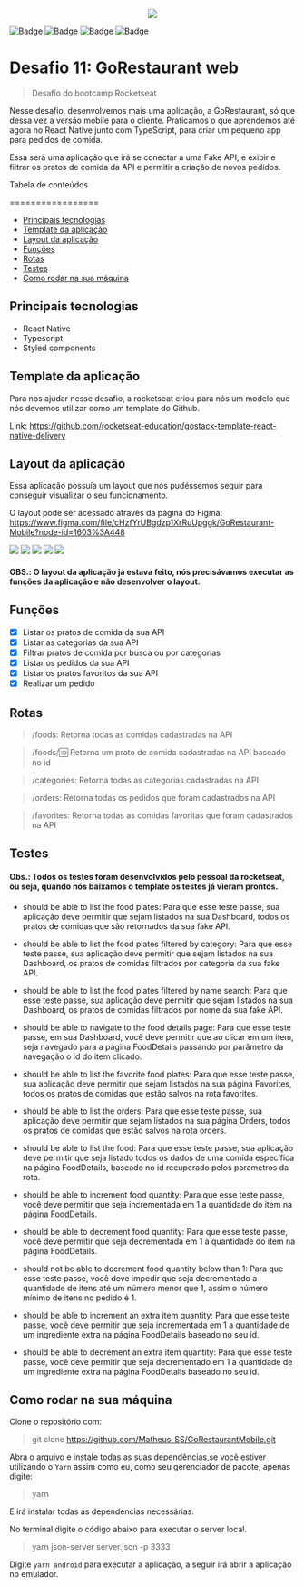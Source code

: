 <p align="center">
  <img src="screens/01.jpg"/>
</p>

![Badge](https://img.shields.io/github/issues/Matheus-SS/GoRestaurantMobile)
![Badge](https://img.shields.io/github/forks/Matheus-SS/GoRestaurantMobile)
![Badge](https://img.shields.io/github/stars/Matheus-SS/GoRestaurantMobile)
![Badge](https://img.shields.io/github/license/Matheus-SS/GoRestaurantMobile)



# Desafio 11: GoRestaurant web
> Desafio do bootcamp Rocketseat

Nesse desafio, desenvolvemos mais uma aplicação, a GoRestaurant, só que dessa vez a versão mobile para o cliente. Praticamos o que aprendemos até agora no React Native junto com TypeScript, para criar um pequeno app para pedidos de comida.

Essa será uma aplicação que irá se conectar a uma Fake API, e exibir e filtrar os pratos de comida da API e permitir a criação de novos pedidos.


Tabela de conteúdos

=================

<!--ts-->
  * [Principais tecnologias](#Principais-tecnologias)
  * [Template da aplicação](#Template-da-aplicação)
  * [Layout da aplicação](#Layout-da-aplicação)
  * [Funções](#Funções)
  * [Rotas](#Rotas)
  * [Testes](#Testes)
  * [Como rodar na sua máquina](#Como-rodar-na-sua-máquina)

<!--te-->

## Principais tecnologias
- React Native
- Typescript
- Styled components

## Template da aplicação
Para nos ajudar nesse desafio, a rocketseat criou para nós um modelo que nós devemos utilizar como um template do Github.

Link: https://github.com/rocketseat-education/gostack-template-react-native-delivery

## Layout da aplicação
Essa aplicação possuía um layout que nós pudéssemos seguir para conseguir visualizar o seu funcionamento.

O layout pode ser acessado através da página do Figma: https://www.figma.com/file/cHzfYrUBgdzp1XrRuUpggk/GoRestaurant-Mobile?node-id=1603%3A448

  ![](screens/01.png)
  ![](screens/02.png)
  ![](screens/03.png)
  ![](screens/04.png)
  ![](screens/05.png)


#### OBS.: O layout da aplicação já estava feito, nós precisávamos executar as funções da aplicação e não desenvolver o layout.

## Funções
- [x] Listar os pratos de comida da sua API
- [x] Listar as categorias da sua API
- [x] Filtrar pratos de comida por busca ou por categorias
- [x] Listar os pedidos da sua API
- [x] Listar os pratos favoritos da sua API
- [x] Realizar um pedido

## Rotas

> /foods: Retorna todas as comidas cadastradas na API

> /foods/:id: Retorna um prato de comida cadastradas na API baseado no id

> /categories: Retorna todas as categorias cadastradas na API

> /orders: Retorna todas os pedidos que foram cadastrados na API

> /favorites: Retorna todas as comidas favoritas que foram cadastrados na API


## Testes
#### Obs.: Todos os testes foram desenvolvidos pelo pessoal da rocketseat, ou seja, quando nós baixamos o template os testes já vieram prontos.

 - should be able to list the food plates: Para que esse teste passe, sua aplicação deve permitir que sejam listados na sua Dashboard, todos os pratos de comidas que são retornados da sua fake API.

 - should be able to list the food plates filtered by category: Para que esse teste passe, sua aplicação deve permitir que sejam listados na sua Dashboard, os pratos de comidas filtrados por categoria da sua fake API.

 - should be able to list the food plates filtered by name search: Para que esse teste passe, sua aplicação deve permitir que sejam listados na sua Dashboard, os pratos de comidas filtrados por nome da sua fake API.

 - should be able to navigate to the food details page: Para que esse teste passe, em sua Dashboard, você deve permitir que ao clicar em um item, seja navegado para a página FoodDetails passando por parâmetro da navegação o id do item clicado.

 - should be able to list the favorite food plates: Para que esse teste passe, sua aplicação deve permitir que sejam listados na sua página Favorites, todos os pratos de comidas que estão salvos na rota favorites.

 - should be able to list the orders: Para que esse teste passe, sua aplicação deve permitir que sejam listados na sua página Orders, todos os pratos de comidas que estão salvos na rota orders.

 - should be able to list the food: Para que esse teste passe, sua aplicação deve permitir que seja listado todos os dados de uma comída específica na página FoodDetails, baseado no id recuperado pelos parametros da rota.

 - should be able to increment food quantity: Para que esse teste passe, você deve permitir que seja incrementada em 1 a quantidade do item na página FoodDetails.

 - should be able to decrement food quantity: Para que esse teste passe, você deve permitir que seja decrementada em 1 a quantidade do item na página FoodDetails.

 - should not be able to decrement food quantity below than 1: Para que esse teste passe, você deve impedir que seja decrementado a quantidade de itens até um número menor que 1, assim o número mínimo de itens no pedido é 1.

- should be able to increment an extra item quantity: Para que esse teste passe, você deve permitir que seja incrementada em 1 a quantidade de um ingrediente extra na página FoodDetails baseado no seu id.

- should be able to decrement an extra item quantity: Para que esse teste passe, você deve permitir que seja decrementado em 1 a quantidade de um ingrediente extra na página FoodDetails baseado no seu id.

## Como rodar na sua máquina

Clone o repositório com:
> git clone https://github.com/Matheus-SS/GoRestaurantMobile.git

Abra o arquivo e instale todas as suas dependências,se você estiver utilizando o `Yarn` assim como eu, como seu gerenciador de pacote, apenas digite:
> yarn

E irá instalar todas as dependencias necessárias.

No terminal digite o código abaixo para executar o server local.
> yarn json-server server.json -p 3333

Digite `yarn android` para executar a aplicação, a seguir irá abrir a aplicação no emulador.

